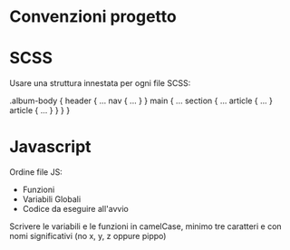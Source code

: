 # Convenzioni progetto

# SCSS

Usare una struttura innestata per ogni file SCSS:

.album-body {
    header {
    ...
        nav {
            ...
        }
    }
    main {
    ...
        section {
        ...
            article {
                ...
            }
            article {
                ...
            }
        }
    }
}

# Javascript

Ordine file JS:

- Funzioni
- Variabili Globali
- Codice da eseguire all'avvio

Scrivere le variabili e le funzioni in camelCase, minimo tre caratteri e con nomi significativi (no x, y, z oppure pippo)





